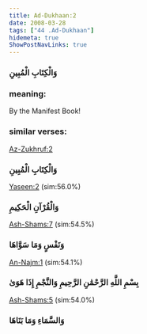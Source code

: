 ```yaml
---
title: Ad-Dukhaan:2
date: 2008-03-28
tags: ["44 .Ad-Dukhaan"]
hidemeta: true 
ShowPostNavLinks: true 
---
```

### وَالْكِتَابِ الْمُبِينِ
### meaning: 
By the Manifest Book!
### similar verses: 

[Az-Zukhruf:2](/43/2)

### وَالْكِتَابِ الْمُبِينِ

[Yaseen:2](/36/2) (sim:56.0%)

### وَالْقُرْآنِ الْحَكِيمِ

[Ash-Shams:7](/91/7) (sim:54.5%)

### وَنَفْسٍ وَمَا سَوَّاهَا

[An-Najm:1](/53/1) (sim:54.1%)

### بِسْمِ اللَّهِ الرَّحْمَٰنِ الرَّحِيمِ وَالنَّجْمِ إِذَا هَوَىٰ

[Ash-Shams:5](/91/5) (sim:54.0%)

### وَالسَّمَاءِ وَمَا بَنَاهَا
